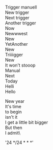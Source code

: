 Trigger manuell\
New trigger\
Next trigger\
Another trigger\
Now\
Newwwest\
New\
YetAnother\
New\
Triiiigger\
New\
It won't stooop\
Manual\
Next\
Today\
Helli\
Hello

New year\
It's time\
to begin\
isn't it\
I get a little bit bigger\
But then\
I admit\



'24 */24 * * *'